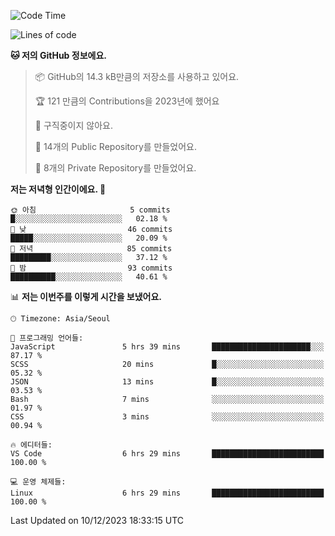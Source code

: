   <!--START_SECTION:waka-->
![Code Time](http://img.shields.io/badge/Code%20Time-290%20hrs%2020%20mins-blue)

![Lines of code](https://img.shields.io/badge/%EC%A0%80%EB%8A%94%20%EC%97%AC%ED%83%9C%EA%B9%8C%EC%A7%80%20-183.2%20thousand%20%EC%A4%84%EC%9D%98%20%EC%BD%94%EB%93%9C%EB%A5%BC%20%EC%9E%91%EC%84%B1%ED%96%88%EC%96%B4%EC%9A%94.-blue)

**🐱 저의 GitHub 정보에요.** 

> 📦 GitHub의 14.3 kB만큼의 저장소를 사용하고 있어요. 
 > 
> 🏆 121 만큼의 Contributions을 2023년에 했어요
 > 
> 🚫 구직중이지 않아요.
 > 
> 📜 14개의 Public Repository를 만들었어요. 
 > 
> 🔑 8개의 Private Repository를 만들었어요. 
 > 
**저는 저녁형 인간이에요. 🦉** 

```text
🌞 아침                     5 commits           █░░░░░░░░░░░░░░░░░░░░░░░░   02.18 % 
🌆 낮　                     46 commits          █████░░░░░░░░░░░░░░░░░░░░   20.09 % 
🌃 저녁                     85 commits          █████████░░░░░░░░░░░░░░░░   37.12 % 
🌙 밤　                     93 commits          ██████████░░░░░░░░░░░░░░░   40.61 % 
```


📊 **저는 이번주를 이렇게 시간을 보냈어요.** 

```text
🕑︎ Timezone: Asia/Seoul

💬 프로그래밍 언어들: 
JavaScript               5 hrs 39 mins       ██████████████████████░░░   87.17 % 
SCSS                     20 mins             █░░░░░░░░░░░░░░░░░░░░░░░░   05.32 % 
JSON                     13 mins             █░░░░░░░░░░░░░░░░░░░░░░░░   03.53 % 
Bash                     7 mins              ░░░░░░░░░░░░░░░░░░░░░░░░░   01.97 % 
CSS                      3 mins              ░░░░░░░░░░░░░░░░░░░░░░░░░   00.94 % 

🔥 에디터들: 
VS Code                  6 hrs 29 mins       █████████████████████████   100.00 % 

💻 운영 체제들: 
Linux                    6 hrs 29 mins       █████████████████████████   100.00 % 
```


 Last Updated on 10/12/2023 18:33:15 UTC
<!--END_SECTION:waka-->
